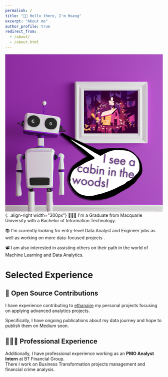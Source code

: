 ```yaml
---
permalink: /
title: "👋🏼 Hello there, I'm Hoang"
excerpt: "About me"
author_profile: true
redirect_from: 
  - /about/
  - /about.html
---
```


![Illustration of combining vision and language modalities](/images/image_to_text_vis.png){: .align-right width="300px"}
👨🏻‍💻 I'm a Graduate from Macquarie University with a Bachelor of Information Technology.

📚 I'm currently looking for entry-level Data Analyst and Engineer jobs as well as working on more data-focused projects .

📽️ I am also interested in assisting others on their path in the world of Machine Learning and Data Analytics.

# Selected Experience

## 🤖 Open Source Contributions
I have experience contributing to [ethanaire](https://github.com/ethanaire) my personal projects focusing on applying advanced analytics projects.

Specifically, I have ongoing publications about my data journey and hope to publish them on Medium soon.

## 👨🏻‍🔬 Professional Experience
Additionally, I have professional experience working as an **PMO Analyst Intern** at BT Financial Group. \
There I work on Business Transformation projects management and financial crime analysis.